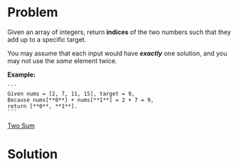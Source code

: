 
# Problem

Given an array of integers, return **indices** of the two numbers such that
they add up to a specific target.

You may assume that each input would have **_exactly_** one solution, and you
may not use the _same_ element twice.

**Example:**  

    ```
    Given nums = [2, 7, 11, 15], target = 9,
    Because nums[**0**] + nums[**1**] = 2 + 7 = 9,
    return [**0**, **1**].
    ```



[Two Sum](https://leetcode.com/problems/two-sum)

# Solution



